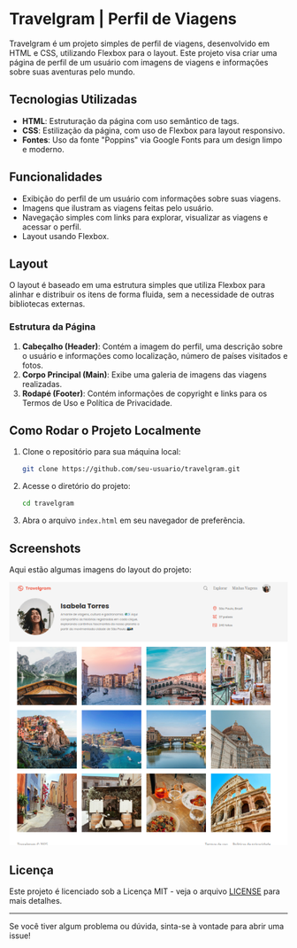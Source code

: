 # Travelgram | Perfil de Viagens

Travelgram é um projeto simples de perfil de viagens, desenvolvido em HTML e CSS, utilizando Flexbox para o layout. Este projeto visa criar uma página de perfil de um usuário com imagens de viagens e informações sobre suas aventuras pelo mundo.

## Tecnologias Utilizadas

- **HTML**: Estruturação da página com uso semântico de tags.
- **CSS**: Estilização da página, com uso de Flexbox para layout responsivo.
- **Fontes**: Uso da fonte "Poppins" via Google Fonts para um design limpo e moderno.

## Funcionalidades

- Exibição do perfil de um usuário com informações sobre suas viagens.
- Imagens que ilustram as viagens feitas pelo usuário.
- Navegação simples com links para explorar, visualizar as viagens e acessar o perfil.
- Layout usando Flexbox.

## Layout

O layout é baseado em uma estrutura simples que utiliza Flexbox para alinhar e distribuir os itens de forma fluida, sem a necessidade de outras bibliotecas externas.

### Estrutura da Página

1. **Cabeçalho (Header)**: Contém a imagem do perfil, uma descrição sobre o usuário e informações como localização, número de países visitados e fotos.
2. **Corpo Principal (Main)**: Exibe uma galeria de imagens das viagens realizadas.
3. **Rodapé (Footer)**: Contém informações de copyright e links para os Termos de Uso e Política de Privacidade.

## Como Rodar o Projeto Localmente

1. Clone o repositório para sua máquina local:

    ```bash
    git clone https://github.com/seu-usuario/travelgram.git
    ```

2. Acesse o diretório do projeto:

    ```bash
    cd travelgram
    ```

3. Abra o arquivo `index.html` em seu navegador de preferência.

## Screenshots

Aqui estão algumas imagens do layout do projeto:

![Exemplo 1](assets/design/design.png)

## Licença

Este projeto é licenciado sob a Licença MIT - veja o arquivo [LICENSE](LICENSE) para mais detalhes.

---

Se você tiver algum problema ou dúvida, sinta-se à vontade para abrir uma issue!

